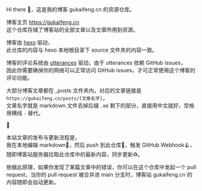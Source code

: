 Hi there 👋，这是我的博客 gukaifeng.cn 的资源仓库。

博客主页 https://gukaifeng.cn  
这个仓库存储了博客站的全部文章以及文章所用到资源。

博客由 [hexo](hexo.io) 驱动，  
此仓库的内容与 hexo 本地根目录下 source 文件夹的内容一致。

博客的评论系统由 [utterances](https://utteranc.es/) 驱动，由于 utterances 依赖 GitHub issues，  
因此你需要确保你的网络可以正常访问 GitHub issues，才可正常使用这个博客的评论功能。  

大部分博客文章都在 \_posts 文件夹内，对应的文章链接是 `https://gukaifeng.cn/posts/[文章名字]`，  
文章名字就是 markdown 文件去掉后缀 `.md` 剩下的部分，直接用中文就好，空格用横线 `-` 替代。

👋

本站文章的发布与更新流程是，  
我在本地编辑 markdown📝，然后 push 到此仓库🏡，触发 GitHub Webhook🪝，  
随即博客站服务器拉取此仓库中的最新内容，同步更新♻️。

依据此原理，如果你发现了某篇文章中的错误，你可以在这个仓库中发起一个 pull request，当你的 pull request 被合并进 main 分支时，博客站 gukaifeng.cn 的内容随即会自动更新。
